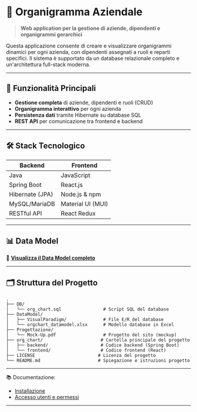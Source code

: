 # 📁 Organigramma Aziendale

> **Web application per la gestione di aziende, dipendenti e organigrammi gerarchici**

Questa applicazione consente di creare e visualizzare organigrammi dinamici per ogni azienda, con dipendenti assegnati a ruoli e reparti specifici. Il sistema è supportato da un database relazionale completo e un'architettura full-stack moderna.

---

## 🚀 Funzionalità Principali

- **Gestione completa** di aziende, dipendenti e ruoli (CRUD)
- **Organigramma interattivo** per ogni azienda
- **Persistenza dati** tramite Hibernate su database SQL
- **REST API** per comunicazione tra frontend e backend

---

## 🛠️ Stack Tecnologico

| **Backend** | **Frontend** |
|-------------|--------------|
| Java | JavaScript |
| Spring Boot | React.js |
| Hibernate (JPA) | Node.js & npm |
| MySQL/MariaDB | Material UI (MUI) |
| RESTful API | React Redux |

---

## 📊 Data Model

🔗 **[Visualizza il Data Model completo](https://docs.google.com/spreadsheets/d/1xv8NQwKt-qy8W41sehuZbiq-B84vz8JdhN2cjZT-YuU/edit)**

---

## 🗂️ Struttura del Progetto

```
.
├── DB/
│   └── org_chart.sql                # Script SQL del database
├── DataModel/
│   ├── VisualParadigm/              # File E/R del database
│   └── orgchart_datamodel.xlsx      # Modello database in Excel
├── Progettazione/
│   └── Mock-Up.pdf                  # Progetto del sito (mockup)
├── org_chart/                      # Cartella principale del progetto
│   ├── backend/                    # Codice backend (Spring Boot)
│   └── frontend/                   # Codice frontend (React)
├── LICENSE                        # Licenza del progetto
└── README.md                      # Spiegazione e istruzioni progetto
```
---

📚 Documentazione:
- [Installazione](docs/INSTALLATION.md)
- [Accesso utenti e permessi](docs/ACCESS.md)

---